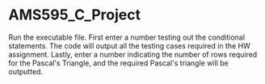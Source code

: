 # AMS595_C_Project
 
Run the executable file. First enter a number testing out the conditional statements. The code will output all the testing cases required in the HW assignment. Lastly, enter a number indicating the number of rows required for the Pascal's Triangle, and the required Pascal's triangle will be outputted.
